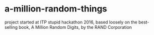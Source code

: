 # a-million-random-things
project started at ITP stupid hackathon 2016, based loosely on the best-selling book, A Million Random Digits, by the RAND Corporation
